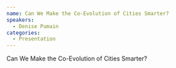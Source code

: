 ```yaml
--- 
name: Can We Make the Co-Evolution of Cities Smarter? 
speakers: 
  - Denise Pumain
categories:
  - Presentation
---
```


Can We Make the Co-Evolution of Cities Smarter?